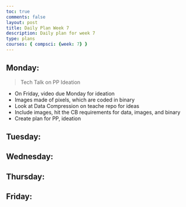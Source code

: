 ```yaml
---
toc: true
comments: false
layout: post
title: Daily Plan Week 7
description: Daily plan for week 7
type: plans
courses: { compsci: {week: 7} }
---
```


## Monday:
> Tech Talk on PP Ideation
- On Friday, video due Monday for ideation
- Images made of pixels, which are coded in binary
- Look at Data Compression on teache repo for ideas
- Include images, hit the CB requirements for data, images, and binary
- Create plan for PP, ideation

## Tuesday:
> 

## Wednesday:
> 

## Thursday:
> 

## Friday:
> 